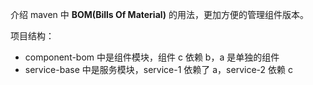介绍 maven 中 **BOM(Bills Of Material)** 的用法，更加方便的管理组件版本。

项目结构：

- component-bom 中是组件模块，组件 c 依赖 b，a 是单独的组件
- service-base 中是服务模块，service-1 依赖了 a，service-2 依赖 c

